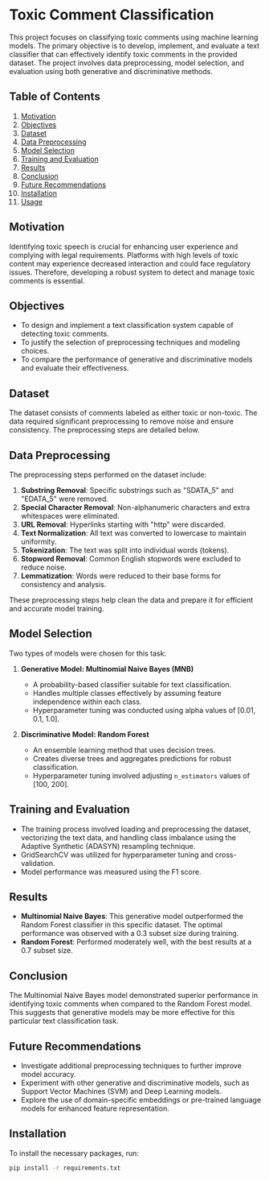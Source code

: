 # Toxic Comment Classification

This project focuses on classifying toxic comments using machine learning models. The primary objective is to develop, implement, and evaluate a text classifier that can effectively identify toxic comments in the provided dataset. The project involves data preprocessing, model selection, and evaluation using both generative and discriminative methods.

## Table of Contents
1. [Motivation](#motivation)
2. [Objectives](#objectives)
3. [Dataset](#dataset)
4. [Data Preprocessing](#data-preprocessing)
5. [Model Selection](#model-selection)
6. [Training and Evaluation](#training-and-evaluation)
7. [Results](#results)
8. [Conclusion](#conclusion)
9. [Future Recommendations](#future-recommendations)
10. [Installation](#installation)
11. [Usage](#usage)

## Motivation

Identifying toxic speech is crucial for enhancing user experience and complying with legal requirements. Platforms with high levels of toxic content may experience decreased interaction and could face regulatory issues. Therefore, developing a robust system to detect and manage toxic comments is essential.

## Objectives

- To design and implement a text classification system capable of detecting toxic comments.
- To justify the selection of preprocessing techniques and modeling choices.
- To compare the performance of generative and discriminative models and evaluate their effectiveness.

## Dataset

The dataset consists of comments labeled as either toxic or non-toxic. The data required significant preprocessing to remove noise and ensure consistency. The preprocessing steps are detailed below.

## Data Preprocessing

The preprocessing steps performed on the dataset include:

1. **Substring Removal**: Specific substrings such as "SDATA_5" and "EDATA_5" were removed.
2. **Special Character Removal**: Non-alphanumeric characters and extra whitespaces were eliminated.
3. **URL Removal**: Hyperlinks starting with "http" were discarded.
4. **Text Normalization**: All text was converted to lowercase to maintain uniformity.
5. **Tokenization**: The text was split into individual words (tokens).
6. **Stopword Removal**: Common English stopwords were excluded to reduce noise.
7. **Lemmatization**: Words were reduced to their base forms for consistency and analysis.

These preprocessing steps help clean the data and prepare it for efficient and accurate model training.

## Model Selection

Two types of models were chosen for this task:

1. **Generative Model: Multinomial Naive Bayes (MNB)**
   - A probability-based classifier suitable for text classification.
   - Handles multiple classes effectively by assuming feature independence within each class.
   - Hyperparameter tuning was conducted using alpha values of [0.01, 0.1, 1.0].

2. **Discriminative Model: Random Forest**
   - An ensemble learning method that uses decision trees.
   - Creates diverse trees and aggregates predictions for robust classification.
   - Hyperparameter tuning involved adjusting `n_estimators` values of [100, 200].

## Training and Evaluation

- The training process involved loading and preprocessing the dataset, vectorizing the text data, and handling class imbalance using the Adaptive Synthetic (ADASYN) resampling technique.
- GridSearchCV was utilized for hyperparameter tuning and cross-validation.
- Model performance was measured using the F1 score.

## Results

- **Multinomial Naive Bayes**: This generative model outperformed the Random Forest classifier in this specific dataset. The optimal performance was observed with a 0.3 subset size during training.
- **Random Forest**: Performed moderately well, with the best results at a 0.7 subset size.

## Conclusion

The Multinomial Naive Bayes model demonstrated superior performance in identifying toxic comments when compared to the Random Forest model. This suggests that generative models may be more effective for this particular text classification task.

## Future Recommendations

- Investigate additional preprocessing techniques to further improve model accuracy.
- Experiment with other generative and discriminative models, such as Support Vector Machines (SVM) and Deep Learning models.
- Explore the use of domain-specific embeddings or pre-trained language models for enhanced feature representation.

## Installation

To install the necessary packages, run:

```bash
pip install -r requirements.txt
